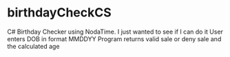 # birthdayCheckCS
C# Birthday Checker using NodaTime. I just wanted to see if I can do it
User enters DOB in format MMDDYY
Program returns valid sale or deny sale and the calculated age
